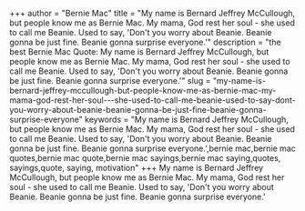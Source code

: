 +++
author = "Bernie Mac"
title = "My name is Bernard Jeffrey McCullough, but people know me as Bernie Mac. My mama, God rest her soul - she used to call me Beanie. Used to say, 'Don't you worry about Beanie. Beanie gonna be just fine. Beanie gonna surprise everyone.'"
description = "the best Bernie Mac Quote: My name is Bernard Jeffrey McCullough, but people know me as Bernie Mac. My mama, God rest her soul - she used to call me Beanie. Used to say, 'Don't you worry about Beanie. Beanie gonna be just fine. Beanie gonna surprise everyone.'"
slug = "my-name-is-bernard-jeffrey-mccullough-but-people-know-me-as-bernie-mac-my-mama-god-rest-her-soul---she-used-to-call-me-beanie-used-to-say-dont-you-worry-about-beanie-beanie-gonna-be-just-fine-beanie-gonna-surprise-everyone"
keywords = "My name is Bernard Jeffrey McCullough, but people know me as Bernie Mac. My mama, God rest her soul - she used to call me Beanie. Used to say, 'Don't you worry about Beanie. Beanie gonna be just fine. Beanie gonna surprise everyone.',bernie mac,bernie mac quotes,bernie mac quote,bernie mac sayings,bernie mac saying,quotes, sayings,quote, saying, motivation"
+++
My name is Bernard Jeffrey McCullough, but people know me as Bernie Mac. My mama, God rest her soul - she used to call me Beanie. Used to say, 'Don't you worry about Beanie. Beanie gonna be just fine. Beanie gonna surprise everyone.'
